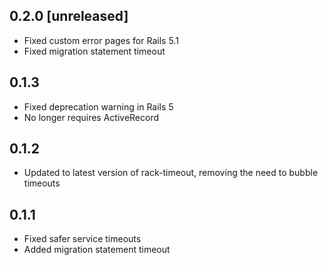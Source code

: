 ## 0.2.0 [unreleased]

- Fixed custom error pages for Rails 5.1
- Fixed migration statement timeout

## 0.1.3

- Fixed deprecation warning in Rails 5
- No longer requires ActiveRecord

## 0.1.2

- Updated to latest version of rack-timeout, removing the need to bubble timeouts

## 0.1.1

- Fixed safer service timeouts
- Added migration statement timeout
